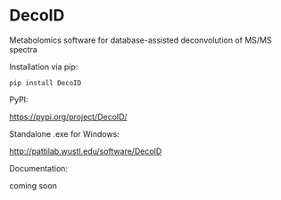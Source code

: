 # DecoID
Metabolomics software for database-assisted deconvolution of MS/MS spectra

Installation via pip:
```
pip install DecoID
```
PyPI:

https://pypi.org/project/DecoID/

Standalone .exe for Windows:

http://pattilab.wustl.edu/software/DecoID

Documentation:

coming soon
